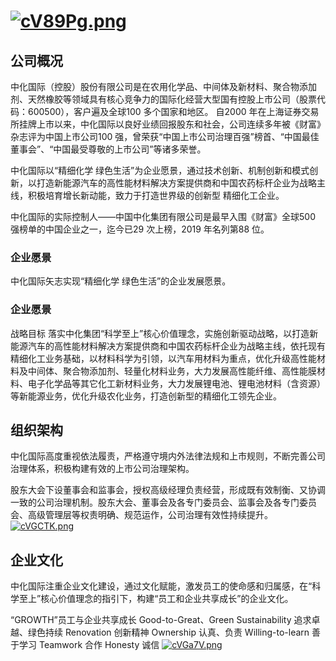 # [![cV89Pg.png](https://z3.ax1x.com/2021/04/01/cV89Pg.png)](https://imgtu.com/i/cV89Pg)

## 公司概况
中化国际（控股）股份有限公司是在农用化学品、中间体及新材料、聚合物添加剂、天然橡胶等领域具有核心竞争力的国际化经营大型国有控股上市公司（股票代码：600500），客户遍及全球100 多个国家和地区。
自2000 年在上海证券交易所挂牌上市以来，中化国际以良好业绩回报股东和社会，公司连续多年被《财富》杂志评为中国上市公司100 强，曾荣获“中国上市公司治理百强”榜首、“中国最佳董事会”、“中国最受尊敬的上市公司”等诸多荣誉。

中化国际以“精细化学 绿色生活”为企业愿景，通过技术创新、机制创新和模式创新，以打造新能源汽车的高性能材料解决方案提供商和中国农药标杆企业为战略主线，积极培育增长新动能，致力于打造世界级的创新型
精细化工企业。

中化国际的实际控制人——中国中化集团有限公司是最早入围《财富》全球500 强榜单的中国企业之一，迄今已29 次上榜，2019 年名列第88 位。

### 企业愿景
中化国际矢志实现“精细化学 绿色生活”的企业发展愿景。

### 企业愿景
战略目标
落实中化集团“科学至上”核心价值理念，实施创新驱动战略，以打造新能源汽车的高性能材料解决方案提供商和中国农药标杆企业为战略主线，依托现有精细化工业务基础，以材料科学为引领，以汽车用材料为重点，优化升级高性能材料及中间体、聚合物添加剂、轻量化材料业务，大力发展高性能纤维、高性能膜材料、电子化学品等其它化工新材料业务，大力发展锂电池、锂电池材料（含资源）等新能源业务，优化升级农化业务，打造创新型的精细化工领先企业。


## 组织架构
中化国际高度重视依法履责，严格遵守境内外法律法规和上市规则，不断完善公司治理体系，积极构建有效的上市公司治理架构。

股东大会下设董事会和监事会，授权高级经理负责经营，形成既有效制衡、又协调一致的公司治理机制。股东大会、董事会及各专门委员会、监事会及各专门委员会、高级管理层等权责明确、规范运作，公司治理有效性持续提升。
[![cVGCTK.png](https://z3.ax1x.com/2021/04/01/cVGCTK.png)](https://imgtu.com/i/cVGCTK)

## 企业文化

中化国际注重企业文化建设，通过文化赋能，激发员工的使命感和归属感，在“科学至上”核心价值理念的指引下，构建“员工和企业共享成长”的企业文化。

“GROWTH”员工与企业共享成长 
Good-to-Great、Green Sustainability
追求卓越、绿色持续
Renovation 创新精神
Ownership 认真、负责
Willing-to-learn 善于学习
Teamwork 合作
Honesty 诚信
[![cVGa7V.png](https://z3.ax1x.com/2021/04/01/cVGa7V.png)](https://imgtu.com/i/cVGa7V)

